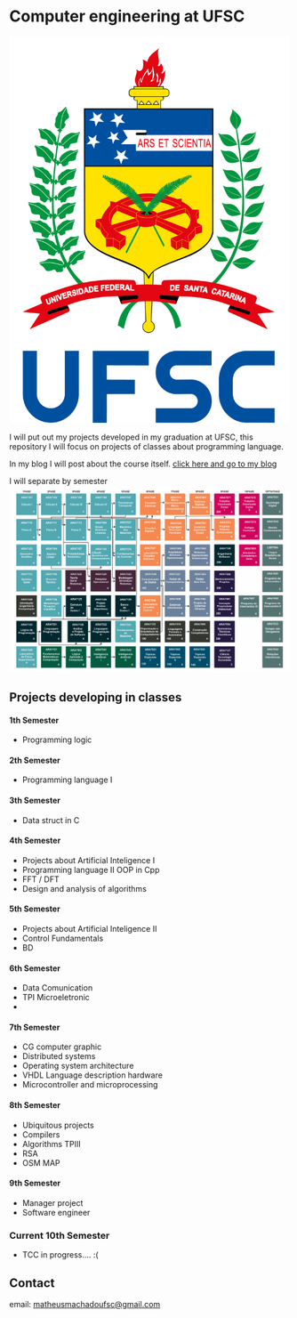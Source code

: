# Computer engineering at UFSC

<img src="https://github.com/matheusfrancisco/computer-engineering-at-UFSC/blob/master/logo.png" with='500' heigth='650'>

I will put out my projects developed in my graduation at UFSC, this repository I will focus on projects of classes about programming language.


In my blog I will post about the course itself. [click here and go to my blog](www.matheusfrancisco.com.br)


I will separate by semester
<img src="https://github.com/matheusfrancisco/computer-engineering-at-UFSC/blob/master/MatrizCurricular1.jpg" with='500' heigth='650'>
## Projects developing in classes

#### 1th Semester

* Programming logic

#### 2th Semester

* Programming language I

#### 3th Semester

* Data struct in C

#### 4th Semester

* Projects about Artificial Inteligence I
* Programming language II OOP in Cpp
* FFT / DFT
* Design and analysis of algorithms

#### 5th Semester

* Projects about Artificial Inteligence II
* Control Fundamentals
* BD

#### 6th Semester

* Data Comunication
* TPI Microeletronic
*  

#### 7th Semester

* CG computer graphic
* Distributed systems 
* Operating system architecture
* VHDL   Language description hardware
* Microcontroller and microprocessing
 

#### 8th Semester

* Ubiquitous projects
* Compilers
* Algorithms TPIII
* RSA
* OSM MAP

#### 9th Semester

* Manager project
* Software engineer
  
### Current 10th Semester

* TCC in progress.... :( 


## Contact 

email: matheusmachadoufsc@gmail.com






